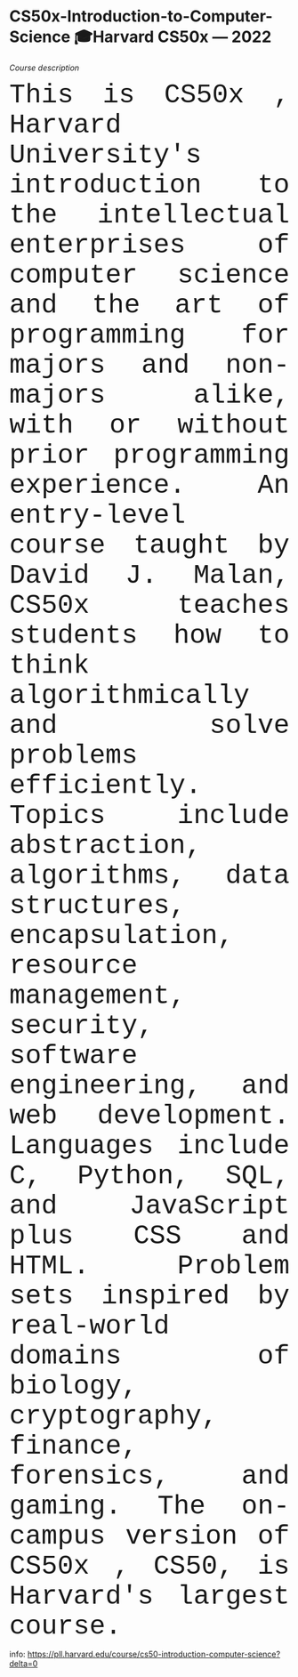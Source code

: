 # CS50x-Introduction-to-Computer-Science 🎓Harvard CS50x — 2022

_Course description_

<p align="justify"><font face="Courier";"Tribuchet";"Helvetica";"Times" font size="10">This is CS50x , Harvard University's introduction to the intellectual enterprises of computer science and the art of programming for majors and non-majors alike, with or without prior programming experience. An entry-level course taught by David J. Malan, CS50x teaches students how to think algorithmically and solve problems efficiently. Topics include abstraction, algorithms, data structures, encapsulation, 
resource management, security, software engineering, and web development. Languages include C, Python, SQL, 
and JavaScript plus CSS and HTML. Problem sets inspired by real-world domains of biology, cryptography, finance, 
forensics, and gaming. The on-campus version of CS50x , CS50, is Harvard's largest course.</font></p> 

info: https://pll.harvard.edu/course/cs50-introduction-computer-science?delta=0
